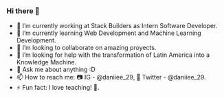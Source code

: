 ### Hi there 👋

- 🔭 I’m currently working at Stack Builders as Intern Software Developer.
- 🌱 I’m currently learning Web Development and Machine Learning Development.
- 👯 I’m looking to collaborate on amazing proyects.
- 🤔 I’m looking for help with the transformation of Latin America into a Knowledge Machine.
- 💬 Ask me about anything :D
- 📫 How to reach me: 📷 IG - @daniiee_29, 🦜 Twitter - @daniiee_29.
- ⚡ Fun fact: I love teaching! 💚.


